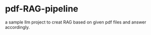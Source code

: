# pdf-RAG-pipeline
a sample llm project to creat RAG based on given pdf files and answer accordingly.
